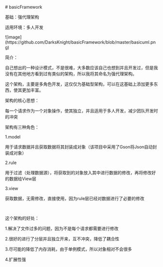 <p class="p1"><span class="s1"># basicFramework</span></p>
<p class="p2"><span class="s1">基础：强代理架构</span></p>
<p class="p2"><span class="s1">适用环境：多人开发</span></p>
![image](https://github.com/DarksKnight/basicFramework/blob/master/basicuml.png)
<p class="p2"><span class="s1">简介：</span></p>
<p class="p2"><span class="s1">自己想出的一种设计模式，不是很难，大多数应该自己也想到并且开发过，但是我没有在其他地方看到过有类似的架构，所以我将其命名为强代理架构。</span></p>
<p class="p2"><span class="s1">这个架构，主要是多角色开发，这仅仅为基础型架构，可以在这基础上添加更多东西，使其更加丰富。</span></p>
<p class="p2"><span class="s1">架构的核心思想：</span></p>
<p class="p2"><span class="s1">每一个请求作为一个对象操作，使其独立，并且适用于多人开发，减少团队开发时的冲突</span></p>
<p class="p2"><span class="s1">架构有三种角色：</span></p>
<p class="p4"><span class="s1">1.model</span></p>
<p class="p2"><span class="s1">用于请求数据并且获取数据将其封装成对象（该项目中采用了</span><span class="s4">Gson</span><span class="s1">将</span><span class="s4">Json</span><span class="s1">自动封装成对象）</span></p>
<p class="p4"><span class="s1">2.rule</span></p>
<p class="p2"><span class="s1">用于过滤（处理数据源），将获取到的对象放入其中进行数据的修改，再将修改好的数据给</span><span class="s4">View</span><span class="s1">层</span></p>
<p class="p4"><span class="s1">3.view</span></p>
<p class="p2"><span class="s1">获取数据，无需修改，直接使用，因为</span><span class="s4">rule</span><span class="s1">层已经对数据进行了必要的修改</span></p>
<p class="p5"><span class="s1"></span><br /></p>
<p class="p2"><span class="s1">这个架构的好处：</span></p>
<p class="p2"><span class="s4">1.</span><span class="s1">解决了文件过多的问题，因为不是每个请求都需要进行修改</span></p>
<p class="p2"><span class="s4">2.</span><span class="s1">很好的进行了分层并且独立开来，互不冲突，降低了耦合性</span></p>
<p class="p2"><span class="s4">3.</span><span class="s1">尽可能的降低了内存消耗，由于单例模式，所以对象相对不会很多</span></p>
<p class="p2"><span class="s4">4.</span><span class="s1">扩展性强</span></p>
